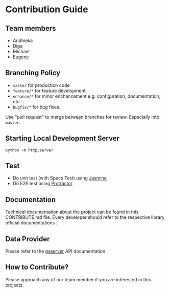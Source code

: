 # Contribution Guide

## Team members

* Andhieka
* Diga
* Michael
* [Eugene](mailto:eugene@comp.nus.edu.sg)

## Branching Policy

* `master` for production code
* `feature/*` for feature development. 
* `enhance/*` for minor enchancement e.g. configuration, documentation, etc.
* `bugfix/*` for bug fixes.

Use "pull request" to merge between branches for review. Especially into `master`.

## Starting Local Development Server

`python -m http.server` 

## Test

* Do unit test (with Specs Test) using [Jasmine](http://jasmine.github.io/)
* Do E2E test using [Protractor](http://angular.github.io/protractor/)

## Documentation

Technical documentation about the project can be found in this CONTRIBUTE.md file.
Every developer should refer to the respective library official documentations .

## Data Provider
Please refer to the [gaserver](https://github.com/guitar-academy/gaserver/) API documentation 

## How to Contribute?

Please approach any of our team member if you are interested in this projects.
